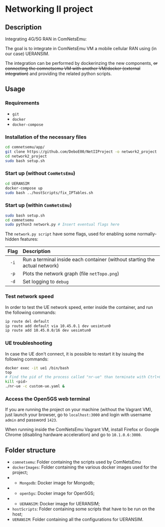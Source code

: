 # Networking II project
## Description
Integrating 4G/5G RAN in ComNetsEmu:

The goal is to integrate in ComNetsEmu VM a mobile cellular RAN using (in our case) UERANSIM.

The integration can be performed by dockerinzing the new components, ~~or connecting the comnetsemu VM with another VM/docker (external integration)~~ and providing the related python scripts.

## Usage
### Requirements
- `git`
- `docker`
- `docker-compose`
### Installation of the necessary files
```bash
cd comnetsemu/app/
git clone https://github.com/DeboE00/NetIIProject -o network2_project
cd network2_project
sudo bash setup.sh
```
### Start up (without `ComNetsEmu`)
```bash
cd UERANSIM
docker-compose up
sudo bash ../hostScripts/fix_IPTables.sh
```

### Start up (within `ComNetsEmu`)
```bash
sudo bash setup.sh
cd comnetsemu
sudo python3 network.py # Insert eventual flags here
```

The `network.py script` have some flags, used for enabling some normally-hidden features:

| Flag | Description |
| :--: | :---------- |
| `-i` | Run a terminal inside each container (without starting the actual network) |
| `-p` | Plots the network graph (file `netTopo.png`) |
| `-d` | Set logging to `debug` |

### Test network speed
In order to test the UE network speed, enter inside the container, and run the following commands:
```bash
ip route del default
ip route add default via 10.45.0.1 dev uesimtun0
ip route add 10.45.0.0/16 dev uesimtun0
```

### UE troubleshooting
In case the UE don't connect, it is possible to restart it by issuing the following commands:
```bash
docker exec -it ue1 /bin/bash
top
# Find the pid of the process called "nr-ue" than terminate with Ctrl+C
kill <pid>
./nr-ue -c custom-ue.yaml &
```

### Access the Open5GS web terminal
If you are running the project on your machine (without the Vagrant VM), just launch your browser, go to `localhost:3000` and login with username `admin` and password `1423`.

When running inside the ComNetsEmu Vagrant VM, install Firefox or Google Chrome (disabling hardware acceleration) and go to `10.1.0.6:3000`.

## Folder structure
- `comnetsemu`: Folder containing the scripts used by ComNetsEmu 
- `dockerImages`: Folder containing the various docker images used for the project;
- - `Mongodb`: Docker image for Mongodb;
- - `open5gs`: Docker image for Open5GS;
- - `UERANSIM`: Docker image for UERANSIM;
- `hostScripts`: Folder containing some scripts that have to be run on the host;
- `UERANSIM`: Folder containing all the configurations for UERANSIM.